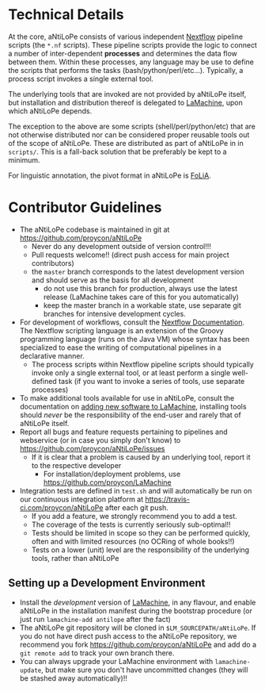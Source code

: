 Technical Details
======================

At the core, aNtiLoPe consists of various independent
[Nextflow](https://nextflow.io) pipeline scripts (the ``*.nf`` scripts). These pipeline scripts provide the logic to connect a number of inter-dependent **processes** and determines the data flow between them. Within these processes, any language may be use to define the scripts that performs the tasks (bash/python/perl/etc...). Typically, a process script invokes a single external tool.

The underlying tools that are invoked are not provided by aNtiLoPe itself,
but installation and distribution thereof is delegated to
[LaMachine](https://proycon.github.io/LaMachine), upon which aNtiLoPe
depends.

The exception to the above are some scripts (shell/perl/python/etc) that are
not otherwise distributed nor can be considered proper reusable tools out of
the scope of aNtiLoPe. These are distributed as part of aNtiLoPe in in ``scripts/``.
This is a fall-back solution that be preferably be kept to a minimum.

For linguistic annotation, the pivot format in aNtiLoPe is [FoLiA](https://proycon.github.io/folia).


Contributor Guidelines
=========================

* The aNtiLoPe codebase is maintained in git at https://github.com/proycon/aNtiLoPe
    * Never do any development outside of version control!!!
    * Pull requests welcome!! (direct push access for main project contributors)
    * the ``master`` branch corresponds to the latest development version and should serve as the basis for all development
        * do not use this branch for production, always use the latest release (LaMachine takes care of this for you automatically)
        * keep the master branch in a workable state, use separate git branches for intensive development cycles.
* For development of workflows, consult the [Nextflow Documentation](https://www.nextflow.io/docs/latest/index.html). The Nextflow scripting language is an extension of the Groovy programming language (runs on the Java VM) whose syntax has been specialized to ease the writing of computational pipelines in a declarative manner.
    * The process scripts within Nextflow pipeline scripts should typically invoke only a single external tool, or at least perform a single well-defined task (if you want to invoke a series of tools, use separate processes)
* To make additional tools available for use in aNtiLoPe, consult the documentation on [adding new software to LaMachine](https://github.com/proycon/LaMachine/blob/master/CONTRIBUTING.md), installing tools should *never* be the responsibility of the end-user and rarely that of aNtiLoPe itself.
* Report all bugs and feature requests pertaining to pipelines and webservice (or in case you simply don't know) to https://github.com/proycon/aNtiLoPe/issues
    * If it is clear that a problem is caused by an underlying tool, report it to the respective developer
        * For installation/deployment problems, use https://github.com/proycon/LaMachine
* Integration tests are defined in ``test.sh`` and will automatically be run on our continuous integration platform at
    https://travis-ci.com/proycon/aNtiLoPe after each git push.
    * If you add a feature, we strongly recommend you to add a test.
    * The coverage of the tests is currently seriously sub-optimal!!
    * Tests should be limited in scope so they can be performed quickly, often and with limited resources (no OCRing of whole books!!)
    * Tests on a lower (unit) level are the responsibility of the underlying tools, rather than aNtiLoPe

Setting up a Development Environment
---------------------------------------

* Install the *development* version of [LaMachine](https://proycon.github.io/LaMachine), in any flavour, and enable
    aNtiLoPe in the installation manifest during the bootstrap procedure (or just run ``lamachine-add antilope`` after the
    fact)
* The aNtiLoPe git repository will be cloned in ``$LM_SOURCEPATH/aNtiLoPe``. If you do not have direct push access to the
    aNtiLoPe repository,  we recommend you fork
    https://github.com/proycon/aNtiLoPe and add do a ``git remote add`` to track your own branch there.
* You can always upgrade your LaMachine environment with ``lamachine-update``, but make sure you don't have uncommitted
    changes (they will be stashed away automatically)!!
